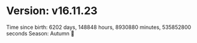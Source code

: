 # Version: v16.11.23
Time since birth: 6202 days, 148848 hours, 8930880 minutes, 535852800 seconds
Season: Autumn 🍁
